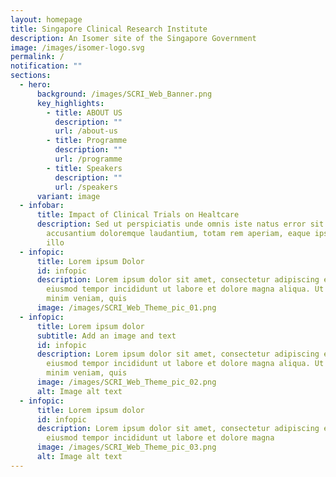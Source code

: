 ```yaml
---
layout: homepage
title: Singapore Clinical Research Institute
description: An Isomer site of the Singapore Government
image: /images/isomer-logo.svg
permalink: /
notification: ""
sections:
  - hero:
      background: /images/SCRI_Web_Banner.png
      key_highlights:
        - title: ABOUT US
          description: ""
          url: /about-us
        - title: Programme
          description: ""
          url: /programme
        - title: Speakers
          description: ""
          url: /speakers
      variant: image
  - infobar:
      title: Impact of Clinical Trials on Healtcare
      description: Sed ut perspiciatis unde omnis iste natus error sit voluptatem
        accusantium doloremque laudantium, totam rem aperiam, eaque ipsa quae ab
        illo
  - infopic:
      title: Lorem ipsum Dolor
      id: infopic
      description: Lorem ipsum dolor sit amet, consectetur adipiscing elit, sed do
        eiusmod tempor incididunt ut labore et dolore magna aliqua. Ut enim ad
        minim veniam, quis
      image: /images/SCRI_Web_Theme_pic_01.png
  - infopic:
      title: Lorem ipsum dolor
      subtitle: Add an image and text
      id: infopic
      description: Lorem ipsum dolor sit amet, consectetur adipiscing elit, sed do
        eiusmod tempor incididunt ut labore et dolore magna aliqua. Ut enim ad
        minim veniam, quis
      image: /images/SCRI_Web_Theme_pic_02.png
      alt: Image alt text
  - infopic:
      title: Lorem ipsum dolor
      id: infopic
      description: Lorem ipsum dolor sit amet, consectetur adipiscing elit, sed do
        eiusmod tempor incididunt ut labore et dolore magna
      image: /images/SCRI_Web_Theme_pic_03.png
      alt: Image alt text
---
```

